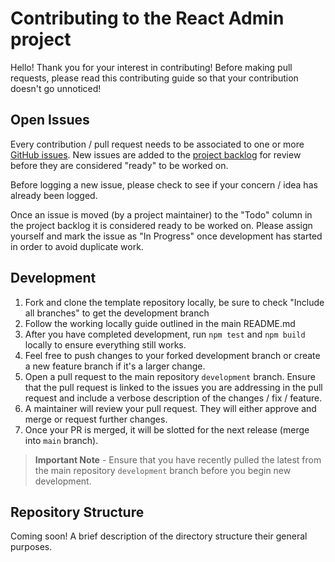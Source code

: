 # Contributing to the React Admin project
Hello! Thank you for your interest in contributing! Before making pull requests, please read this contributing guide so that your contribution doesn't go unnoticed!

## Open Issues
Every contribution / pull request needs to be associated to one or more [GitHub issues](https://github.com/ordercloud-api/ordercloud-javascript-sdk/issues). New issues are added to the [project backlog](https://github.com/orgs/Sitecore/projects/3) for review before they are considered "ready" to be worked on.

Before logging a new issue, please check to see if your concern / idea has already been logged.

Once an issue is moved (by a project maintainer) to the "Todo" column in the project backlog it is considered ready to be worked on. Please assign yourself and mark the issue as "In Progress" once development has started in order to avoid duplicate work.

## Development
1. Fork and clone the template repository locally, be sure to check "Include all branches" to get the development branch
2. Follow the working locally guide outlined in the main README.md
3. After you have completed development, run `npm test` and `npm build` locally to ensure everything still works.
4. Feel free to push changes to your forked development branch or create a new feature branch if it's a larger change.
5. Open a pull request to the main repository `development` branch. Ensure that the pull request is linked to the issues you are addressing in the pull request and include a verbose description of the changes / fix / feature.
6. A maintainer will review your pull request. They will either approve and merge or request further changes.
7. Once your PR is merged, it will be slotted for the next release (merge into `main` branch).

> **Important Note** - Ensure that you have recently pulled the latest from the main repository `development` branch before you begin new development.

## Repository Structure
Coming soon! A brief description of the directory structure their general purposes.